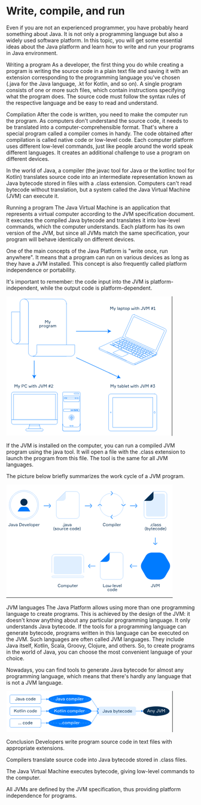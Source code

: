 # Write, compile, and run

Even if you are not an experienced programmer, you have probably heard something about Java. It is not only a programming language but also a widely used software platform. In this topic, you will get some essential ideas about the Java platform and learn how to write and run your programs in Java environment.

Writing a program
As a developer, the first thing you do while creating a program is writing the source code in a plain text file and saving it with an extension corresponding to the programming language you've chosen (.java for the Java language, .kt for Kotlin, and so on). A single program consists of one or more such files, which contain instructions specifying what the program does. The source code must follow the syntax rules of the respective language and be easy to read and understand.

Compilation
After the code is written, you need to make the computer run the program. As computers don't understand the source code, it needs to be translated into a computer-comprehensible format. That's where a special program called a compiler comes in handy. The code obtained after compilation is called native code or low-level code. Each computer platform uses different low-level commands, just like people around the world speak different languages. It creates an additional challenge to use a program on different devices.

In the world of Java, a compiler (the javac tool for Java or the kotlinc tool for Kotlin) translates source code into an intermediate representation known as Java bytecode stored in files with a .class extension. Computers can't read bytecode without translation, but a system called the Java Virtual Machine (JVM) can execute it.

Running a program
The Java Virtual Machine is an application that represents a virtual computer according to the JVM specification document. It executes the compiled Java bytecode and translates it into low-level commands, which the computer understands. Each platform has its own version of the JVM, but since all JVMs match the same specification, your program will behave identically on different devices.

One of the main concepts of the Java Platform is "write once, run anywhere". It means that a program can run on various devices as long as they have a JVM installed. This concept is also frequently called platform independence or portability.

It's important to remember: the code input into the JVM is platform-independent, while the output code is platform-dependent.

![img_1.png](img_1.png)

If the JVM is installed on the computer, you can run a compiled JVM program using the java tool. It will open a file with the .class extension to launch the program from this file. The tool is the same for all JVM languages.

The picture below briefly summarizes the work cycle of a JVM program.

![img_2.png](img_2.png)

JVM languages
The Java Platform allows using more than one programming language to create programs. This is achieved by the design of the JVM: it doesn't know anything about any particular programming language. It only understands Java bytecode. If the tools for a programming language can generate bytecode, programs written in this language can be executed on the JVM. Such languages are often called JVM languages. They include Java itself, Kotlin, Scala, Groovy, Clojure, and others. So, to create programs in the world of Java, you can choose the most convenient language of your choice.

Nowadays, you can find tools to generate Java bytecode for almost any programming language, which means that there's hardly any language that is not a JVM language.

![img_3.png](img_3.png)

Conclusion
Developers write program source code in text files with appropriate extensions.

Compilers translate source code into Java bytecode stored in .class files.

The Java Virtual Machine executes bytecode, giving low-level commands to the computer.

All JVMs are defined by the JVM specification, thus providing platform independence for programs.
